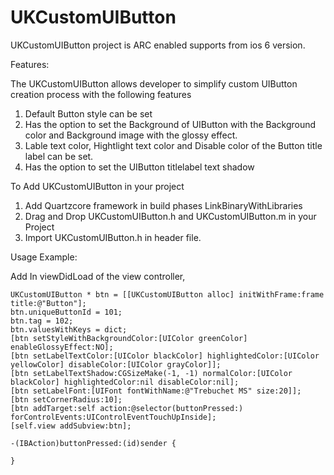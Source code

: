 UKCustomUIButton
================

UKCustomUIButton project is ARC enabled supports from ios 6 version.

Features:

  The UKCustomUIButton allows developer to simplify custom UIButton creation process with the following features
  
  1. Default Button style can be set
  2. Has the option to set the Background of UIButton with the Background color and Background image with the glossy effect.
  3. Lable text color, Hightlight text color and Disable color of the Button title label can be set.
  4. Has the option to set the UIButton titlelabel text shadow
  
To Add UKCustomUIButton in your project

1. Add Quartzcore framework in build phases LinkBinaryWithLibraries
2. Drag and Drop UKCustomUIButton.h and UKCustomUIButton.m in your Project
3. Import UKCustomUIButton.h in header file.

Usage Example:

Add In viewDidLoad of the view controller,

    UKCustomUIButton * btn = [[UKCustomUIButton alloc] initWithFrame:frame title:@"Button"];
    btn.uniqueButtonId = 101;
    btn.tag = 102;
    btn.valuesWithKeys = dict;
    [btn setStyleWithBackgroundColor:[UIColor greenColor] enableGlossyEffect:NO];
    [btn setLabelTextColor:[UIColor blackColor] highlightedColor:[UIColor yellowColor] disableColor:[UIColor grayColor]];
    [btn setLabelTextShadow:CGSizeMake(-1, -1) normalColor:[UIColor blackColor] highlightedColor:nil disableColor:nil];
    [btn setLabelFont:[UIFont fontWithName:@"Trebuchet MS" size:20]];
    [btn setCornerRadius:10];
    [btn addTarget:self action:@selector(buttonPressed:) forControlEvents:UIControlEventTouchUpInside];
    [self.view addSubview:btn];
    
    -(IBAction)buttonPressed:(id)sender {
    
    }
